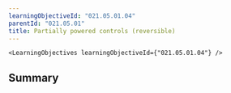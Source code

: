 ```yaml
---
learningObjectiveId: "021.05.01.04"
parentId: "021.05.01"
title: Partially powered controls (reversible)
---
```


```tsx eval
<LearningObjectives learningObjectiveId={"021.05.01.04"} />
```

## Summary
